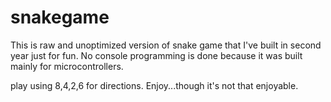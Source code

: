 # snakegame

This is raw and unoptimized version of snake game that I've built in second year just for fun.
No console programming is done because it was built mainly for microcontrollers.

play using 8,4,2,6 for directions.
Enjoy...though it's not that enjoyable.
